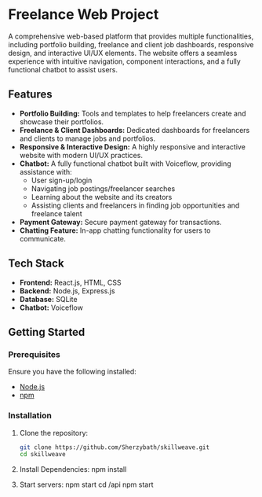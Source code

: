 # Freelance Web Project

A comprehensive web-based platform that provides multiple functionalities, including portfolio building, freelance and client job dashboards, responsive design, and interactive UI/UX elements. The website offers a seamless experience with intuitive navigation, component interactions, and a fully functional chatbot to assist users.

## Features

- **Portfolio Building:** Tools and templates to help freelancers create and showcase their portfolios.
- **Freelance & Client Dashboards:** Dedicated dashboards for freelancers and clients to manage jobs and portfolios.
- **Responsive & Interactive Design:** A highly responsive and interactive website with modern UI/UX practices.
- **Chatbot:** A fully functional chatbot built with Voiceflow, providing assistance with:
  - User sign-up/login
  - Navigating job postings/freelancer searches
  - Learning about the website and its creators
  - Assisting clients and freelancers in finding job opportunities and freelance talent
- **Payment Gateway:** Secure payment gateway for transactions.
- **Chatting Feature:** In-app chatting functionality for users to communicate.

## Tech Stack

- **Frontend:** React.js, HTML, CSS
- **Backend:** Node.js, Express.js
- **Database:** SQLite
- **Chatbot:** Voiceflow

## Getting Started

### Prerequisites

Ensure you have the following installed:

- [Node.js](https://nodejs.org/)
- [npm](https://www.npmjs.com/)

### Installation

1. Clone the repository:

   ```bash
   git clone https://github.com/Sherzybath/skillweave.git
   cd skillweave
   
2. Install Dependencies:
    npm install

3. Start servers:
    npm start
    cd /api
    npm start     
    
